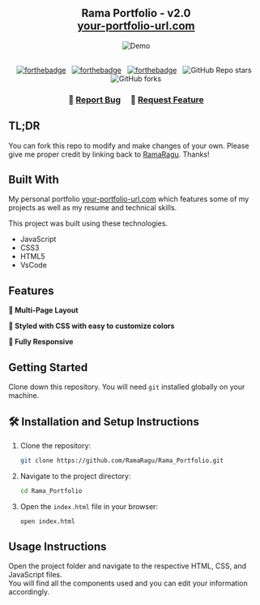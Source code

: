 <h2 align="center">
  Rama Portfolio - v2.0<br/>
  <a href="https://your-portfolio-url.com/" target="_blank">your-portfolio-url.com</a>
</h2>
<div align="center">
  <img alt="Demo" src="./images/readme-img1.png" />
</div>

<br/>

<center>

[![forthebadge](https://forthebadge.com/images/badges/built-with-love.svg)](https://forthebadge.com) &nbsp;
[![forthebadge](https://forthebadge.com/images/badges/made-with-javascript.svg)](https://forthebadge.com) &nbsp;
[![forthebadge](https://forthebadge.com/images/badges/open-source.svg)](https://forthebadge.com) &nbsp;
![GitHub Repo stars](https://img.shields.io/github/stars/RamaRagu/Rama_Portfolio?color=red&logo=github&style=for-the-badge) &nbsp;
![GitHub forks](https://img.shields.io/github/forks/RamaRagu/Rama_Portfolio?color=red&logo=github&style=for-the-badge)

</center>

<h3 align="center">
    🔹
    <a href="https://github.com/RamaRagu/Rama_Portfolio/issues">Report Bug</a> &nbsp; &nbsp;
    🔹
    <a href="https://github.com/RamaRagu/Rama_Portfolio/issues">Request Feature</a>
</h3>

## TL;DR

You can fork this repo to modify and make changes of your own. Please give me proper credit by linking back to [RamaRagu](https://github.com/RamaRagu/Rama_Portfolio). Thanks!

## Built With

My personal portfolio <a href="https://your-portfolio-url.com/" target="_blank">your-portfolio-url.com</a> which features some of my projects as well as my resume and technical skills.<br/>

This project was built using these technologies.

- JavaScript
- CSS3
- HTML5
- VsCode

## Features

**📖 Multi-Page Layout**

**🎨 Styled with CSS with easy to customize colors**

**📱 Fully Responsive**

## Getting Started

Clone down this repository. You will need `git` installed globally on your machine.

## 🛠 Installation and Setup Instructions

1. Clone the repository:

   ```bash
   git clone https://github.com/RamaRagu/Rama_Portfolio.git
   ```

2. Navigate to the project directory:

   ```bash
   cd Rama_Portfolio
   ```

3. Open the `index.html` file in your browser:
   ```bash
   open index.html
   ```

## Usage Instructions

Open the project folder and navigate to the respective HTML, CSS, and JavaScript files. <br/>
You will find all the components used and you can edit your information accordingly.
